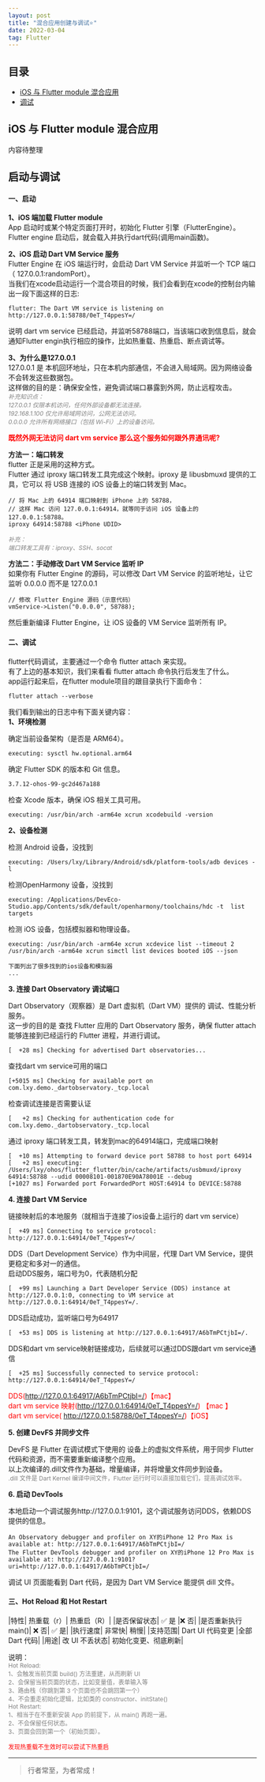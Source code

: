```yaml
---
layout: post
title: "混合应用创建与调试⭐️"
date: 2022-03-04
tag: Flutter
---
```


## 目录
- [iOS 与 Flutter module 混合应用](#content1) 
- [调试](#content2) 


## <a id="content1">iOS 与 Flutter module 混合应用</a>

内容待整理  


## <a id="content2">启动与调试</a>  

#### **一、启动**    

**1、iOS 端加载 Flutter module**             
App 启动时或某个特定页面打开时，初始化 Flutter 引擎（FlutterEngine）。     
Flutter engine 启动后，就会载入并执行dart代码(调用main函数)。    

**2、iOS 启动 Dart VM Service 服务**                    
Flutter Engine 在 iOS 端运行时，会启动 Dart VM Service 并监听一个 TCP 端口（ 127.0.0.1:randomPort）。            
当我们在xcode启动运行一个混合项目的时候，我们会看到在xcode的控制台内输出一段下面这样的日志:   

```objc
flutter: The Dart VM service is listening on http://127.0.0.1:58788/0eT_T4ppesY=/
```
说明 dart vm service 已经启动，并监听58788端口，当该端口收到信息后，就会通知Flutter engin执行相应的操作，比如热重载、热重启、断点调试等。          

**3、为什么是127.0.0.1**     
127.0.0.1 是 本机回环地址，只在本机内部通信，不会进入局域网。因为网络设备不会转发这些数据包。      
这样做的目的是：确保安全性，避免调试端口暴露到外网，防止远程攻击。   
<span style="color:gray;font-size:12px;font-style:italic;">
补充知识点：<br>
127.0.0.1 仅限本机访问，任何外部设备都无法连接。<br>
192.168.1.100 仅允许局域网访问，公网无法访问。<br>
0.0.0.0 允许所有网络接口（包括 Wi-Fi）上的设备访问。
</span>

<span style="color:red;font-weight:bold;">既然外网无法访问 dart vm service 那么这个服务如何跟外界通讯呢?</span>       

**方法一：端口转发**     
flutter 正是采用的这种方式。    
Flutter 通过 iproxy 端口转发工具完成这个映射。iproxy 是 libusbmuxd 提供的工具，它可以 将 USB 连接的 iOS 设备上的端口转发到 Mac。    

```text
// 将 Mac 上的 64914 端口映射到 iPhone 上的 58788，
// 这样 Mac 访问 127.0.0.1:64914，就等同于访问 iOS 设备上的 127.0.0.1:58788。
iproxy 64914:58788 <iPhone UDID>
```
<span style="color:gray;font-size:12px;font-style:italic;">
补充：<br> 
端口转发工具有：iproxy、SSH、socat        
</span>

**方法二：手动修改 Dart VM Service 监听 IP**       
如果你有 Flutter Engine 的源码，可以修改 Dart VM Service 的监听地址，让它监听 0.0.0.0 而不是 127.0.0.1     
```text
// 修改 Flutter Engine 源码（示意代码）
vmService->Listen("0.0.0.0", 58788);
```
然后重新编译 Flutter Engine，让 iOS 设备的 VM Service 监听所有 IP。


#### **二、调试**    

flutter代码调试，主要通过一个命令 flutter attach 来实现。       
有了上边的基本知识，我们来看看 flutter attach 命令执行后发生了什么。         
app运行起来后，在flutter module项目的跟目录执行下面命令：   
```text
flutter attach --verbose
```

我们看到输出的日志中有下面关键内容：    
**1、环境检测**

确定当前设备架构（是否是 ARM64）。
```text
executing: sysctl hw.optional.arm64
```
确定 Flutter SDK 的版本和 Git 信息。
```text
3.7.12-ohos-99-gc2d467a188
```
检查 Xcode 版本，确保 iOS 相关工具可用。
```text
executing: /usr/bin/arch -arm64e xcrun xcodebuild -version
```

**2、设备检测**    

检测 Android 设备，没找到 
```text
executing: /Users/lxy/Library/Android/sdk/platform-tools/adb devices -l
```
检测OpenHarmony 设备，没找到  
```text
executing: /Applications/DevEco-Studio.app/Contents/sdk/default/openharmony/toolchains/hdc -t  list targets
```
检测 iOS 设备，包括模拟器和物理设备。
```text
executing: /usr/bin/arch -arm64e xcrun xcdevice list --timeout 2
/usr/bin/arch -arm64e xcrun simctl list devices booted iOS --json

下面列出了很多找到的ios设备和模拟器    
...
```
 


**3. 连接 Dart Observatory 调试端口**    


Dart Observatory（观察器）是 Dart 虚拟机（Dart VM）提供的 调试、性能分析 服务。     
这一步的目的是 查找 Flutter 应用的 Dart Observatory 服务，确保 flutter attach 能够连接到已经运行的 Flutter 进程，并进行调试。 
```text
[  +28 ms] Checking for advertised Dart observatories...
```

查找dart vm service可用的端口
```text
[+5015 ms] Checking for available port on com.lxy.demo._dartobservatory._tcp.local
```

检查调试连接是否需要认证
```text
[   +2 ms] Checking for authentication code for com.lxy.demo._dartobservatory._tcp.local
```

通过 iproxy 端口转发工具，转发到mac的64914端口，完成端口映射  
```text   
[  +10 ms] Attempting to forward device port 58788 to host port 64914
[   +2 ms] executing: /Users/lxy/ohos/flutter_flutter/bin/cache/artifacts/usbmuxd/iproxy 64914:58788 --udid 00008101-001870E90A78001E --debug
[+1027 ms] Forwarded port ForwardedPort HOST:64914 to DEVICE:58788
```

**4. 连接 Dart VM Service**    

链接映射后的本地服务（就相当于连接了ios设备上运行的 dart vm service）
```text
[  +49 ms] Connecting to service protocol: http://127.0.0.1:64914/0eT_T4ppesY=/
```

DDS（Dart Development Service）作为中间层，代理 Dart VM Service，提供更稳定和多对一的通信。    
启动DDS服务，端口号为0，代表随机分配       
```text
[  +99 ms] Launching a Dart Developer Service (DDS) instance at http://127.0.0.1:0, connecting to VM service at http://127.0.0.1:64914/0eT_T4ppesY=/.
```

DDS启动成功，监听端口号为64917     
```text
[  +53 ms] DDS is listening at http://127.0.0.1:64917/A6bTmPCtjbI=/.
```

DDS和dart vm service映射链接成功，后续就可以通过DDS跟dart vm service通信
```text
[  +25 ms] Successfully connected to service protocol: http://127.0.0.1:64914/0eT_T4ppesY=/
```

<span style="color:red;">DDS(http://127.0.0.1:64917/A6bTmPCtjbI=/)【mac】 <br> 
dart vm service 映射(http://127.0.0.1:64914/0eT_T4ppesY=/) 【mac 】<br> 
dart vm service( http://127.0.0.1:58788/0eT_T4ppesY=/)【iOS】    
</span>

**5. 创建 DevFS 并同步文件**    

DevFS 是 Flutter 在调试模式下使用的 设备上的虚拟文件系统，用于同步 Flutter 代码和资源，而不需要重新编译整个应用。        
以上次编译的.dill文件作为基础，增量编译，并将增量文件同步到设备。               
<span style="color:gray;font-size:12px;">.dill 文件是 Dart Kernel 编译中间文件，Flutter 运行时可以直接加载它们，提高调试效率。</span>         


**6. 启动 DevTools**   

本地启动一个调试服务http://127.0.0.1:9101，这个调试服务访问DDS，依赖DDS提供的信息。     
```text
An Observatory debugger and profiler on XY的iPhone 12 Pro Max is available at: http://127.0.0.1:64917/A6bTmPCtjbI=/
The Flutter DevTools debugger and profiler on XY的iPhone 12 Pro Max is available at: http://127.0.0.1:9101?uri=http://127.0.0.1:64917/A6bTmPCtjbI=/

```
调试 UI 页面能看到 Dart 代码，是因为 Dart VM Service 能提供 dill 文件。


#### **三、Hot Reload 和 Hot Restart**


|特性|	热重载（r）|	热重启（R）|
|是否保留状态|	✅ 是	|❌ 否|
|是否重新执行 main()|	❌ 否|	✅ 是|
|执行速度|	非常快|	稍慢|
|支持范围|	Dart UI 代码变更	|全部 Dart 代码|
|用途|	改 UI 不丢状态|	初始化变更、彻底刷新|

说明：     
<span style="color:gray;font-size:12px">
Hot Reload:<br>
1、会触发当前页面 build() 方法重建，从而刷新 UI<br>
2、会保留当前页面的状态，比如变量值，表单输入等<br>
3、路由栈（你跳到第 3 个页面也不会跳回第一个）     
4、不会重走初始化逻辑，比如类的 constructor、initState()<br>
Hot Restart:     
1、相当于在不重新安装 App 的前提下，从 main() 再跑一遍。       
2、不会保留任何状态。    
3、页面会回到第一个（初始页面）。
</span>

<span style="color:red;font-size:12px;">发现热重载不生效时可以尝试下热重启</span>

----------
>  行者常至，为者常成！


